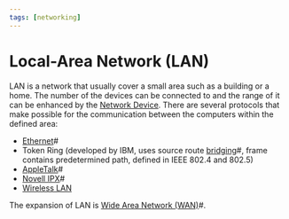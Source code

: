 ```yaml
---
tags: [networking]
---
```


# Local-Area Network (LAN)

LAN is a network that usually cover a small area such as a building or a home.
The number of the devices can be connected to and the range of it can be
enhanced by the [Network Device](202207051821.md). There are several protocols
that make possible for the communication between the computers within the
defined area:
- [Ethernet](202207051550.md)#
- Token Ring (developed by IBM, uses source route [bridging](202207051851.md)#, frame contains predetermined path, defined in IEEE 802.4 and 802.5)
- [AppleTalk](202209302314.md)#
- [Novell IPX](202209302315.md)#
- [Wireless LAN](202302161710.md)

The expansion of LAN is [Wide Area Network (WAN)](202207150833.md)#.
